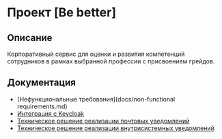 # Проект [Be better]

## Описание
Корпоративный сервис для оценки и развития компетенций сотрудников в рамках выбранной профессии с присвоением грейдов.

## Документация
- [Нефункциональные требования](docs/non-functional requirements.md)
- [Интеграция с Keycloak](docs/keycloak-integration.md)
- [Техническое решение реализации почтовых уведомлений](docs/email-notifications.md)
- [Техническое решение реализации внутрисистемных уведомлений](docs/internal-notifications.md)

